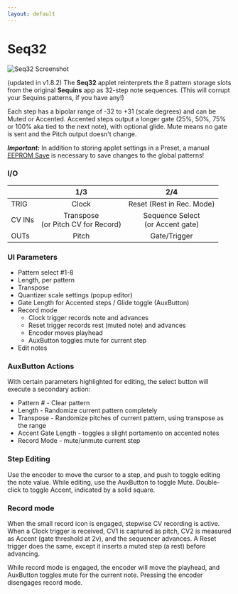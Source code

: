 ```yaml
---
layout: default
---
```

# Seq32

![Seq32 Screenshot](images/Seq32.png)

(updated in v1.8.2) The **Seq32** applet reinterprets the 8 pattern storage slots from the original **Sequins** app as 32-step note sequences. (This will corrupt your Sequins patterns, if you have any!)

Each step has a bipolar range of -32 to +31 (scale degrees) and can be Muted or Accented. Accented steps output a longer gate (25%, 50%, 75% or 100% aka tied to the next note), with optional glide. Mute means no gate is sent and the Pitch output doesn't change.

_**Important:**_ In addition to storing applet settings in a Preset, a manual [EEPROM Save](Saving-State) is necessary to save changes to the global patterns!

### I/O

|        |         1/3        |        2/4          |
| ------ | :----------------: | :-----------------: |
| TRIG   |        Clock       |       Reset (Rest in Rec. Mode)        |
| CV INs | Transpose<br>(or Pitch CV for Record) | Sequence Select<br>(or Accent gate) |
| OUTs   |        Pitch       |    Gate/Trigger     |

### UI Parameters
* Pattern select #1-8
* Length, per pattern
* Transpose
* Quantizer scale settings (popup editor)
* Gate Length for Accented steps / Glide toggle (AuxButton)
* Record mode
  - Clock trigger records note and advances
  - Reset trigger records rest (muted note) and advances
  - Encoder moves playhead
  - AuxButton toggles mute for current step
* Edit notes

### AuxButton Actions
With certain parameters highlighted for editing, the select button will execute a secondary action:
* Pattern # - Clear pattern
* Length - Randomize current pattern completely
* Transpose - Randomize pitches of current pattern, using transpose as the range
* Accent Gate Length - toggles a slight portamento on accented notes
* Record Mode - mute/unmute current step

### Step Editing
Use the encoder to move the cursor to a step, and push to toggle editing the note value. While editing, use the AuxButton to toggle Mute. Double-click to toggle Accent, indicated by a solid square.

### Record mode
When the small record icon is engaged, stepwise CV recording is active. When a Clock trigger is received, CV1 is captured as pitch, CV2 is measured as Accent (gate threshold at 2v), and the sequencer advances. A Reset trigger does the same, except it inserts a muted step (a rest) before advancing.

While record mode is engaged, the encoder will move the playhead, and AuxButton toggles mute for the current note. Pressing the encoder disengages record mode.
